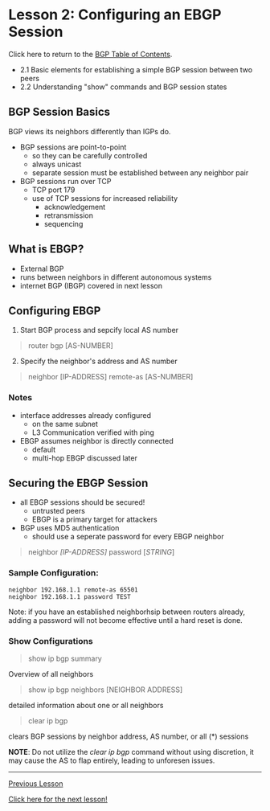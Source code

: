 # Lesson 2: Configuring an EBGP Session

Click here to return to the [BGP Table of Contents](../README.md).

* 2.1 Basic elements for establishing a simple BGP session between two peers
* 2.2 Understanding "show" commands and BGP session states

## BGP Session Basics

BGP views its neighbors differently than IGPs do.   

* BGP sessions are point-to-point
    + so they can be carefully controlled
    + always unicast
    + separate session must be established between any neighbor pair
* BGP sessions run over TCP
    + TCP port 179
    + use of TCP sessions for increased reliability
        - acknowledgement
        - retransmission
        - sequencing

## What is EBGP?

* External BGP
* runs between neighbors in different autonomous systems
* internet BGP (IBGP) covered in next lesson

## Configuring EBGP

1. Start BGP process and sepcify local AS number

> router bgp [AS-NUMBER]

2. Specify the neighbor's address and AS number

> neighbor [IP-ADDRESS] remote-as [AS-NUMBER]

### Notes

* interface addresses already configured
    + on the same subnet
    + L3 Communication verified with ping
* EBGP assumes neighbor is directly connected
    + default
    + multi-hop EBGP discussed later

## Securing the EBGP Session

* all EBGP sessions should be secured!
    + untrusted peers
    + EBGP is a primary target for attackers
* BGP uses MD5 authentication
    + should use a seperate password for every EBGP neighbor

> neighbor _[IP-ADDRESS]_ password [_STRING_]

### Sample Configuration:

```
neighbor 192.168.1.1 remote-as 65501
neighbor 192.168.1.1 password TEST
```

Note: if you have an established neighborhsip between routers already, adding a password will not become effective until a hard reset is done.

### Show Configurations

> show ip bgp summary

Overview of all neighbors

> show ip bgp neighbors [NEIGHBOR ADDRESS]

detailed information about one or all neighbors

> clear ip bgp

clears BGP sessions by neighbor address, AS number, or all (*) sessions

__NOTE__: Do not utilize the _clear ip bgp_ command without using discretion, it may cause the AS to flap entirely, leading to unforesen issues.

---

[Previous Lesson](./1.2.md)

[Click here for the next lesson!](./2.2.md)
